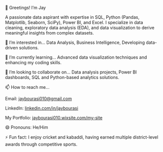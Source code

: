 👋 Greetings! I’m Jay

A passionate data aspirant with expertise in SQL, Python (Pandas, Matplotlib, Seaborn, SciPy), Power BI, and Excel. I specialize in data cleaning, exploratory data analysis (EDA), and data visualization to derive meaningful insights from complex datasets.

👀 I’m interested in...
Data Analysis, 
Business Intelligence, 
Developing data-driven solutions.

🌱 I’m currently learning...
Advanced data visualization techniques and enhancing my coding skills.

💞️ I’m looking to collaborate on...
Data analysis projects, 
Power BI dashboards, 
SQL and Python-based analytics solutions.

📫 How to reach me...

Email: jaybourasi010@gmail.com

LinkedIn: [linkedin.com/in/jaybourasi](https://www.linkedin.com/in/jay-bourasi-32026326b/)

My Portfolio: [jaybourasi010.wixsite.com/my-site](https://jaybourasi010.wixsite.com/my-site)

😄 Pronouns: He/Him

⚡ Fun fact:
I enjoy cricket and kabaddi, having earned multiple district-level awards through competitive sports.
